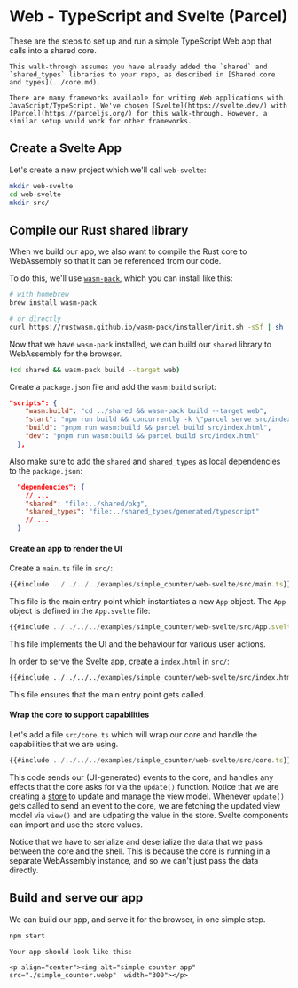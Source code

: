 # Web - TypeScript and Svelte (Parcel)

These are the steps to set up and run a simple TypeScript Web app that calls
into a shared core.

```admonish
This walk-through assumes you have already added the `shared` and `shared_types` libraries to your repo, as described in [Shared core and types](../core.md).
```

```admonish info
There are many frameworks available for writing Web applications with JavaScript/TypeScript. We've chosen [Svelte](https://svelte.dev/) with [Parcel](https://parceljs.org/) for this walk-through. However, a similar setup would work for other frameworks.
```

## Create a Svelte App

Let's create a new project which we'll call `web-svelte`:

```sh
mkdir web-svelte
cd web-svelte
mkdir src/
```

## Compile our Rust shared library

When we build our app, we also want to compile the Rust core to WebAssembly so
that it can be referenced from our code.

To do this, we'll use
[`wasm-pack`](https://rustwasm.github.io/wasm-pack/installer/), which you can
install like this:

```sh
# with homebrew
brew install wasm-pack

# or directly
curl https://rustwasm.github.io/wasm-pack/installer/init.sh -sSf | sh
```

Now that we have `wasm-pack` installed, we can build our `shared` library to
WebAssembly for the browser.

```sh
(cd shared && wasm-pack build --target web)
```

Create a `package.json` file and add the `wasm:build` script:

```json
"scripts": {
    "wasm:build": "cd ../shared && wasm-pack build --target web",
    "start": "npm run build && concurrently -k \"parcel serve src/index.html --port 8080 --hmr-port 1174\" ",
    "build": "pnpm run wasm:build && parcel build src/index.html",
    "dev": "pnpm run wasm:build && parcel build src/index.html"
  },
```

Also make sure to add the `shared` and `shared_types` as local dependencies to the `package.json`:

```json
  "dependencies": {
    // ...
    "shared": "file:../shared/pkg",
    "shared_types": "file:../shared_types/generated/typescript"
    // ...
  }
```

#### Create an app to render the UI

Create a `main.ts` file in `src/`:

```typescript
{{#include ../../../../examples/simple_counter/web-svelte/src/main.ts}}
```

This file is the main entry point which instantiates a new `App` object.
The `App` object is defined in the `App.svelte` file:

```js
{{#include ../../../../examples/simple_counter/web-svelte/src/App.svelte}}
```

This file implements the UI and the behaviour for various user actions.


In order to serve the Svelte app, create a `index.html` in `src/`:

```html
{{#include ../../../../examples/simple_counter/web-svelte/src/index.html}}
```

This file ensures that the main entry point gets called.

#### Wrap the core to support capabilities

Let's add a file `src/core.ts` which will wrap our core and handle the
capabilities that we are using.

```typescript
{{#include ../../../../examples/simple_counter/web-svelte/src/core.ts}}
```

This code sends our (UI-generated) events to the core, and handles any effects that the core asks
for via the `update()` function. Notice that we are creating a [store](https://svelte.dev/docs/svelte-store)
to update and manage the view model. Whenever `update()` gets called to send an event to the core, we are
fetching the updated view model via `view()` and are udpating the value in the store. Svelte components can
import and use the store values.

Notice that we have to serialize and deserialize the data that we pass between
the core and the shell. This is because the core is running in a separate
WebAssembly instance, and so we can't just pass the data directly.

## Build and serve our app

We can build our app, and serve it for the browser, in one simple step.

```sh
npm start
```

```admonish success
Your app should look like this:

<p align="center"><img alt="simple counter app" src="./simple_counter.webp"  width="300"></p>
```
